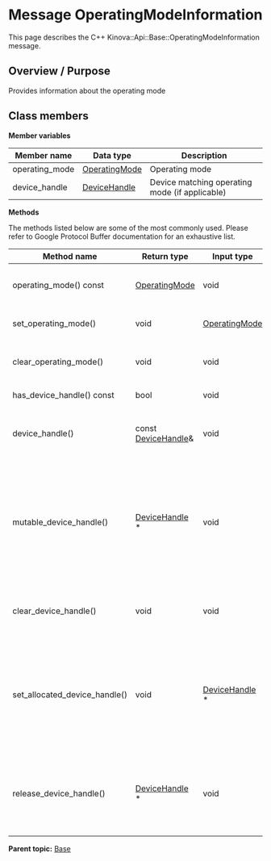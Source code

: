 # Message OperatingModeInformation

This page describes the C++ Kinova::Api::Base::OperatingModeInformation message.

## Overview / Purpose

Provides information about the operating mode

## Class members

 **Member variables** 

|Member name|Data type|Description|
|-----------|---------|-----------|
|operating\_mode| [OperatingMode](enm_Base_OperatingMode.md#)|Operating mode|
|device\_handle| [DeviceHandle](msg_Common_DeviceHandle.md#)|Device matching operating mode \(if applicable\)|

 **Methods** 

The methods listed below are some of the most commonly used. Please refer to Google Protocol Buffer documentation for an exhaustive list.

|Method name|Return type|Input type|Description|
|-----------|-----------|----------|-----------|
|operating\_mode\(\) const| [OperatingMode](enm_Base_OperatingMode.md#)|void|Returns the current value of operating\_mode. If the operating\_mode is not set, returns 0.|
|set\_operating\_mode\(\)|void| [OperatingMode](enm_Base_OperatingMode.md#)|Sets the value of operating\_mode. After calling this, operating\_mode\(\) will return value.|
|clear\_operating\_mode\(\)|void|void|Clears the value of operating\_mode. After calling this, operating\_mode\(\) will return the empty string/empty bytes.|
|has\_device\_handle\(\) const|bool|void|Returns true if device\_handle is set.|
|device\_handle\(\)|const [DeviceHandle](msg_Common_DeviceHandle.md#)&|void|Returns the current value of device\_handle. If device\_handle is not set, returns a [DeviceHandle](msg_Common_DeviceHandle.md#) with none of its fields set \(possibly device\_handle::default\_instance\(\)\).|
|mutable\_device\_handle\(\)| [DeviceHandle](msg_Common_DeviceHandle.md#) \*|void|Returns a pointer to the mutable [DeviceHandle](msg_Common_DeviceHandle.md#) object that stores the field's value. If the field was not set prior to the call, then the returned [DeviceHandle](msg_Common_DeviceHandle.md#) will have none of its fields set \(i.e. it will be identical to a newly-allocated [DeviceHandle](msg_Common_DeviceHandle.md#)\). After calling this, has\_device\_handle\(\) will return true and device\_handle\(\) will return a reference to the same instance of [DeviceHandle](msg_Common_DeviceHandle.md#).|
|clear\_device\_handle\(\)|void|void|Clears the value of the field. After calling this, has\_device\_handle\(\) will return false and device\_handle\(\) will return the default value.|
|set\_allocated\_device\_handle\(\)|void| [DeviceHandle](msg_Common_DeviceHandle.md#) \*|Sets the [DeviceHandle](msg_Common_DeviceHandle.md#) object to the field and frees the previous field value if it exists. If the [DeviceHandle](msg_Common_DeviceHandle.md#) pointer is not NULL, the message takes ownership of the allocated [DeviceHandle](msg_Common_DeviceHandle.md#) object and has\_ [DeviceHandle](msg_Common_DeviceHandle.md#)\(\) will return true. Otherwise, if the device\_handle is NULL, the behavior is the same as calling clear\_device\_handle\(\).|
|release\_device\_handle\(\)| [DeviceHandle](msg_Common_DeviceHandle.md#) \*|void|Releases the ownership of the field and returns the pointer of the [DeviceHandle](msg_Common_DeviceHandle.md#) object. After calling this, caller takes the ownership of the allocated [DeviceHandle](msg_Common_DeviceHandle.md#) object, has\_device\_handle\(\) will return false, and device\_handle\(\) will return the default value.|

**Parent topic:** [Base](../references/summary_Base.md)

